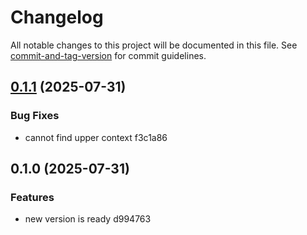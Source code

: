 # Changelog

All notable changes to this project will be documented in this file. See [commit-and-tag-version](https://github.com/absolute-version/commit-and-tag-version) for commit guidelines.

## [0.1.1](///compare/v0.1.0...v0.1.1) (2025-07-31)


### Bug Fixes

* cannot find upper context f3c1a86

## 0.1.0 (2025-07-31)


### Features

* new version is ready d994763
